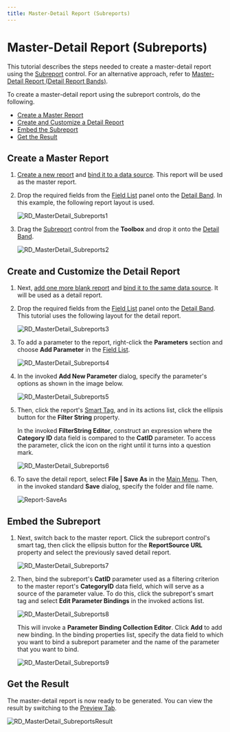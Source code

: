 ```yaml
---
title: Master-Detail Report (Subreports)
---
```

# Master-Detail Report (Subreports)
This tutorial describes the steps needed to create a master-detail report using the [Subreport](../../../../../../interface-elements-for-desktop/articles/report-designer/report-designer-for-winforms/report-designer-reference/report-controls/subreport.md) control. For an alternative approach, refer to [Master-Detail Report (Detail Report Bands)](../../../../../../interface-elements-for-desktop/articles/report-designer/report-designer-for-winforms/create-reports/report-types/master-detail-report-(detail-report-bands).md).
 

To create a master-detail report using the subreport controls, do the following.
* [Create a Master Report](#create)
* [Create and Customize a Detail Report](#detail)
* [Embed the Subreport](#subreport)
* [Get the Result](#result)

<a name="create"/>

## Create a Master Report
1. [Create a new report](../../../../../../interface-elements-for-desktop/articles/report-designer/report-designer-for-winforms/create-reports/basic-operations/create-a-new-report.md) and [bind it to a data source](../../../../../../interface-elements-for-desktop/articles/report-designer/report-designer-for-winforms/create-reports/binding-a-report-to-data.md). This report will be used as the master report.
2. Drop the required fields from the [Field List](../../../../../../interface-elements-for-desktop/articles/report-designer/report-designer-for-winforms/report-designer-reference/report-designer-ui/field-list.md) panel onto the [Detail Band](../../../../../../interface-elements-for-desktop/articles/report-designer/report-designer-for-winforms/report-designer-reference/report-bands/detail-band.md). In this example, the following report layout is used.
	
	![RD_MasterDetail_Subreports1](../../../../../images/Img122063.png)
3. Drag the [Subreport](../../../../../../interface-elements-for-desktop/articles/report-designer/report-designer-for-winforms/report-designer-reference/report-controls/subreport.md) control from the **Toolbox** and drop it onto the [Detail Band](../../../../../../interface-elements-for-desktop/articles/report-designer/report-designer-for-winforms/report-designer-reference/report-bands/detail-band.md).
	
	![RD_MasterDetail_Subreports2](../../../../../images/Img122064.png)

<a name="detail"/>

## Create and Customize the Detail Report
1. Next, [add one more blank report](../../../../../../interface-elements-for-desktop/articles/report-designer/report-designer-for-winforms/create-reports/basic-operations/create-a-new-report.md) and [bind it to the same data source](../../../../../../interface-elements-for-desktop/articles/report-designer/report-designer-for-winforms/create-reports/binding-a-report-to-data.md). It will be used as a detail report.
2. Drop the required fields from the [Field List](../../../../../../interface-elements-for-desktop/articles/report-designer/report-designer-for-winforms/report-designer-reference/report-designer-ui/field-list.md) panel onto the [Detail Band](../../../../../../interface-elements-for-desktop/articles/report-designer/report-designer-for-winforms/report-designer-reference/report-bands/detail-band.md). This tutorial uses the following layout for the detail report.
	
	![RD_MasterDetail_Subreports3](../../../../../images/Img122065.png)
3. To add a parameter to the report, right-click the **Parameters** section and choose **Add Parameter** in the [Field List](../../../../../../interface-elements-for-desktop/articles/report-designer/report-designer-for-winforms/report-designer-reference/report-designer-ui/field-list.md).
	
	![RD_MasterDetail_Subreports4](../../../../../images/Img122066.png)
4. In the invoked **Add New Parameter** dialog, specify the parameter's options as shown in the image below.
	
	![RD_MasterDetail_Subreports5](../../../../../images/Img122067.png)
5. Then, click the report's [Smart Tag](../../../../../../interface-elements-for-desktop/articles/report-designer/report-designer-for-winforms/report-designer-reference/report-designer-ui/smart-tag.md), and in its actions list, click the ellipsis button for the **Filter String** property.
	
	In the invoked **FilterString Editor**, construct an expression where the **Category ID** data field is compared to the **CatID** parameter. To access the parameter, click the icon on the right until it turns into a question mark.
	
	![RD_MasterDetail_Subreports6](../../../../../images/Img122068.png)
6. To save the detail report, select **File | Save As** in the [Main Menu](../../../../../../interface-elements-for-desktop/articles/report-designer/report-designer-for-winforms/report-designer-reference/report-designer-ui/main-menu.md). Then, in the invoked standard **Save** dialog, specify the folder and file name.
	
	![Report-SaveAs](../../../../../images/Img11066.png)

<a name="subreport"/>

## Embed the Subreport
1. Next, switch back to the master report. Click the subreport control's smart tag, then click the ellipsis button for the **ReportSource URL** property and select the previously saved detail report.
	
	![RD_MasterDetail_Subreports7](../../../../../images/Img122069.png)
2. Then, bind the subreport's **CatID** parameter used as a filtering criterion to the master report's **CategoryID** data field, which will serve as a source of the parameter value. To do this, click the subreport's smart tag and select **Edit Parameter Bindings** in the invoked actions list.
	
	![RD_MasterDetail_Subreports8](../../../../../images/Img122070.png)
	
	This will invoke a **Parameter Binding Collection Editor**. Click **Add** to add new binding. In the binding properties list, specify the data field to which you want to bind a subreport parameter and the name of the parameter that you want to bind.
	
	![RD_MasterDetail_Subreports9](../../../../../images/Img122071.png)

<a name="result"/>

## Get the Result
The master-detail report is now ready to be generated. You can view the result by switching to the [Preview Tab](../../../../../../interface-elements-for-desktop/articles/report-designer/report-designer-for-winforms/report-designer-reference/report-designer-ui/preview-tab.md).

![RD_MasterDetail_SubreportsResult](../../../../../images/Img122073.png)